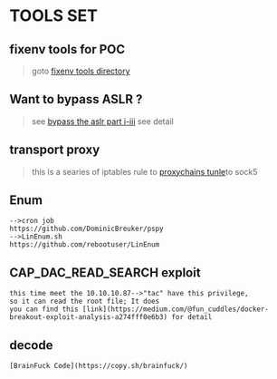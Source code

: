 # TOOLS SET
##  fixenv tools for  POC 
> goto [fixenv tools  directory](https://github.com/Stenson00o/penetration_tools/tree/master/fixenv)
## Want to bypass ASLR ?
> see [bypass the aslr part i-iii](https://sploitfun.wordpress.com/2015/05/08/bypassing-aslr-part-ii/) see detail
## transport proxy
> this is a searies of iptables rule to [proxychains tunle](https://github.com/Stenson00o/penetration_tools/tree/master/transport_proxy)to sock5 
## Enum
	-->cron job
	https://github.com/DominicBreuker/pspy
	-->LinEnum.sh
	https://github.com/rebootuser/LinEnum
## CAP_DAC_READ_SEARCH exploit
	this time meet the 10.10.10.87-->"tac" have this privilege,
	so it can read the root file; It does
	you can find this [link](https://medium.com/@fun_cuddles/docker-breakout-exploit-analysis-a274fff0e6b3) for detail
## decode
	[BrainFuck Code](https://copy.sh/brainfuck/)
